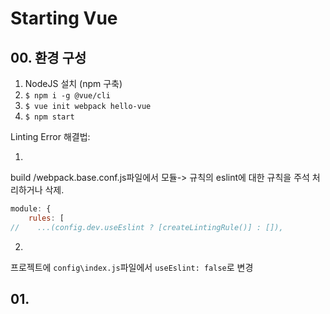 # Starting Vue

## 00. 환경 구성

1. NodeJS 설치 (npm 구축)
2. `$ npm i -g @vue/cli`
3. `$ vue init webpack hello-vue`
4. `$ npm start`

Linting Error 해결법:

1.

build /webpack.base.conf.js파일에서 모듈-> 규칙의 eslint에 대한 규칙을 주석 처리하거나 삭제.

`````` javascript
module: {
    rules: [
//    ...(config.dev.useEslint ? [createLintingRule()] : []),
``````

2.

프로젝트에 `config\index.js`파일에서 `useEslint: false`로 변경



## 01. 